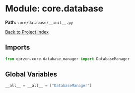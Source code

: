 # Module: core.database

**Path:** `core/database/__init__.py`

[Back to Project Index](../../../index.md)

## Imports
```python
from qorzen.core.database_manager import DatabaseManager
```

## Global Variables
```python
__all__ = __all__ = ["DatabaseManager"]
```
